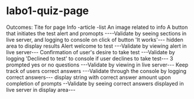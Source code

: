# labo1-quiz-page
Outcomes:
Tite for page
Info
-article
-list
An image related to info
A button that initiates the test alert and promopts
----Validate by seeing sections in live server, and logging to console on click of button 'It works'---
hidden area to display results
Alert welcome to test
---Validate by viewing alert in live server---
Confirmation of user's desire to take test
---Validate by logging 'Declined to test' to console if user declines to take test--- 
3 prompted yes or no questions
---Validate by viewing in live server---
Keep track of users correct answers
---Validate through the console by logging correct answers--- 
display string with correct answer amount upon completion of prompts
--Validate by seeing correct answers displayed in live server in display area---




